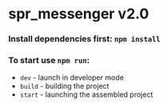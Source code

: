 # spr_messenger v2.0

### Install dependencies first: `npm install`

### To start use `npm run`:
- `dev` - launch in developer mode
- `build` - building the project
- `start` - launching the assembled project
